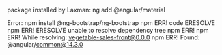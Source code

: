 package installed by Laxman:
ng add @angular/material

Error:
npm install @ng-bootstrap/ng-bootstrap 
npm ERR! code ERESOLVE
npm ERR! ERESOLVE unable to resolve dependency tree
npm ERR!
npm ERR! While resolving: vegetable-sales-front@0.0.0
npm ERR! Found: @angular/common@14.3.0